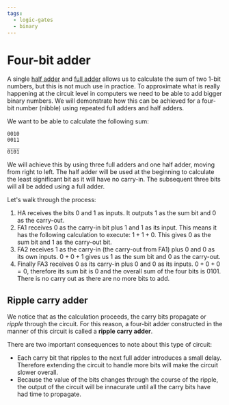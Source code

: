 ```yaml
---
tags:
  - logic-gates
  - binary
---
```


# Four-bit adder

A single
[half adder](Half_adder_and_full_adder.md#half-adder)
and
[full adder](Half_adder_and_full_adder.md#fufll-adder)
allows us to calculate the sum of two 1-bit numbers, but this is not much use in
practice. To approximate what is really happening at the circuit level in
computers we need to be able to add bigger binary numbers. We will demonstrate
how this can be achieved for a four-bit number (nibble) using repeated full
adders and half adders.

We want to be able to calculate the following sum:

```
0010
0011
____
0101
```

We will achieve this by using three full adders and one half adder, moving from
right to left. The half adder will be used at the beginning to calculate the
least significant bit as it will have no carry-in. The subsequent three bits
will all be added using a full adder.

Let's walk through the process:

>

1. HA receives the bits $0$ and $1$ as inputs. It outputs $1$ as the sum bit and
   $0$ as the carry-out.
2. FA1 receives $0$ as the carry-in bit plus $1$ and $1$ as its input. This
   means it has the following calculation to execute: $1 + 1 + 0$. This gives
   $0$ as the sum bit and $1$ as the carry-out bit.
3. FA2 receives $1$ as the carry-in (the carry-out from FA1) plus $0$ and $0$ as
   its own inputs. $0 + 0 + 1$ gives us $1$ as the sum bit and $0$ as the
   carry-out.
4. Finally FA3 receives $0$ as its carry-in plus $0$ and $0$ as its inputs.
   $0 + 0 + 0 = 0$, therefore its sum bit is $0$ and the overall sum of the four
   bits is $0101$. There is no carry out as there are no more bits to add.

## Ripple carry adder

We notice that as the calculation proceeds, the carry bits propagate or _ripple_
through the circuit. For this reason, a four-bit adder constructed in the manner
of this circuit is called a **ripple carry adder**.

There are two important consequences to note about this type of circuit:

- Each carry bit that ripples to the next full adder introduces a small delay.
  Therefore extending the circuit to handle more bits will make the circuit
  slower overall.
- Because the value of the bits changes through the course of the ripple, the
  output of the circuit will be innacurate until all the carry bits have had
  time to propagate.
